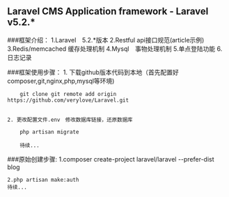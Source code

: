 ## Laravel CMS Application framework - Laravel v5.2.*

###框架介绍：
    1.Laravel　5.2.*版本
    2.Restful  api接口规范(article示例)
    3.Redis/memcached 缓存处理机制
    4.Mysql　事物处理机制
    5.单点登陆功能
    6.日志记录


###框架使用步骤：
    1. 下载github版本代码到本地（首先配置好composer,git,nginx,php,mysql等环境)

        git clone git remote add origin https://github.com/verylove/Laravel.git


    2. 更改配置文件.env　修改数据库链接，还原数据库

        php artisan migrate

        待续...


###原始创建步骤:
    1.composer create-project laravel/laravel --prefer-dist blog

    2.php artisan make:auth
    待续...
